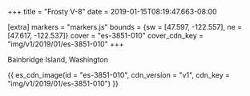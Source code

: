 +++
title = "Frosty V-8"
date = 2019-01-15T08:19:47.663-08:00

[extra]
markers = "markers.js"
bounds = {sw = [47.597, -122.557], ne = [47.617, -122.537]}
cover = "es-3851-010"
cover_cdn_key = "img/v1/2019/01/es-3851-010"
+++

<!-- more -->

Bainbridge Island, Washington

{{ es_cdn_image(id = "es-3851-010", cdn_version = "v1", cdn_key = "img/v1/2019/01/es-3851-010") }}
